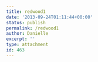 ```yaml
---
title: redwood1
date: '2013-09-24T01:11:44+00:00'
status: publish
permalink: /redwood1
author: Danielle
excerpt: ''
type: attachment
id: 463
---
```

<!DOCTYPE html PUBLIC "-//W3C//DTD HTML 4.0 Transitional//EN" "http://www.w3.org/TR/REC-html40/loose.dtd">
<?xml encoding="UTF-8">
